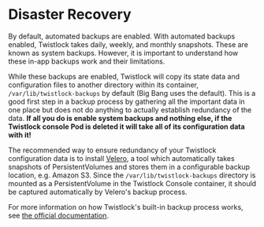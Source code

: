 # Disaster Recovery
By default, automated backups are enabled. With automated backups enabled, Twistlock takes daily, weekly, and monthly snapshots. These are known as system backups. However, it is important to understand how these in-app backups work and their limitations.

While these backups are enabled, Twistlock will copy its state data and configuration files to another directory within its container, `/var/lib/twistlock-backups` by default (Big Bang uses the default). This is a good first step in a backup process by gathering all the important data in one place but does not do anything to actually establish redundancy of the data. **If all you do is enable system backups and nothing else, if the Twistlock console Pod is deleted it will take all of its configuration data with it!**

The recommended way to ensure redundancy of your Twistlock configuration data is to install [Velero](https://repo1.dso.mil/platform-one/big-bang/apps/cluster-utilities/velero), a tool which automatically takes snapshots of PersistentVolumes and stores them in a configurable backup location, e.g. Amazon S3. Since the `/var/lib/twistlock-backups` directory is mounted as a PersistentVolume in the Twistlock Console container, it should be captured automatically by Velero's backup process.

For more information on how Twistlock's built-in backup process works, see [the official documentation](https://docs.paloaltonetworks.com/prisma/prisma-cloud/prisma-cloud-admin-compute/configure/disaster_recovery.html).
